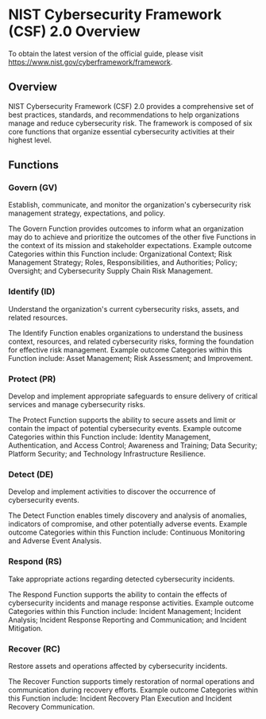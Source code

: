 # NIST Cybersecurity Framework (CSF) 2.0 Overview

To obtain the latest version of the official guide, please visit https://www.nist.gov/cyberframework/framework.

## Overview

NIST Cybersecurity Framework (CSF) 2.0 provides a comprehensive set of best practices, standards, and recommendations to help organizations manage and reduce cybersecurity risk. The framework is composed of six core functions that organize essential cybersecurity activities at their highest level.

## Functions

### Govern (GV)

Establish, communicate, and monitor the organization's cybersecurity risk management strategy, expectations, and policy.

The Govern Function provides outcomes to inform what an organization may do to achieve and prioritize the outcomes of the other five Functions in the context of its mission and stakeholder expectations. Example outcome Categories within this Function include: Organizational Context; Risk Management Strategy; Roles, Responsibilities, and Authorities; Policy; Oversight; and Cybersecurity Supply Chain Risk Management.

### Identify (ID)

Understand the organization's current cybersecurity risks, assets, and related resources.

The Identify Function enables organizations to understand the business context, resources, and related cybersecurity risks, forming the foundation for effective risk management. Example outcome Categories within this Function include: Asset Management; Risk Assessment; and Improvement.

### Protect (PR)

Develop and implement appropriate safeguards to ensure delivery of critical services and manage cybersecurity risks.

The Protect Function supports the ability to secure assets and limit or contain the impact of potential cybersecurity events. Example outcome Categories within this Function include: Identity Management, Authentication, and Access Control; Awareness and Training; Data Security; Platform Security; and Technology Infrastructure Resilience.

### Detect (DE)

Develop and implement activities to discover the occurrence of cybersecurity events.

The Detect Function enables timely discovery and analysis of anomalies, indicators of compromise, and other potentially adverse events. Example outcome Categories within this Function include: Continuous Monitoring and Adverse Event Analysis.

### Respond (RS)

Take appropriate actions regarding detected cybersecurity incidents.

The Respond Function supports the ability to contain the effects of cybersecurity incidents and manage response activities. Example outcome Categories within this Function include: Incident Management; Incident Analysis; Incident Response Reporting and Communication; and Incident Mitigation.

### Recover (RC)

Restore assets and operations affected by cybersecurity incidents.

The Recover Function supports timely restoration of normal operations and communication during recovery efforts. Example outcome Categories within this Function include: Incident Recovery Plan Execution and Incident Recovery Communication. 